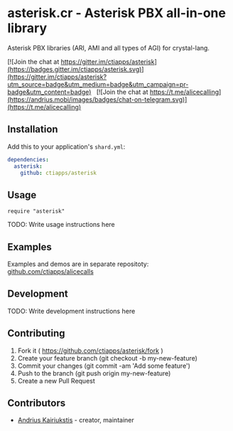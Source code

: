 asterisk.cr - Asterisk PBX all-in-one library
=============================================

Asterisk PBX libraries (ARI, AMI and all types of AGI) for crystal-lang.

[![Join the chat at https://gitter.im/ctiapps/asterisk](https://badges.gitter.im/ctiapps/asterisk.svg)](https://gitter.im/ctiapps/asterisk?utm_source=badge&utm_medium=badge&utm_campaign=pr-badge&utm_content=badge)
&nbsp;
[![Join the chat at https://t.me/alicecalling](https://andrius.mobi/images/badges/chat-on-telegram.svg)](https://t.me/alicecalling)

## Installation

Add this to your application's `shard.yml`:

```yaml
dependencies:
  asterisk:
    github: ctiapps/asterisk
```

## Usage

```crystal
require "asterisk"
```

TODO: Write usage instructions here

## Examples

Examples and demos are in separate repositoty: [github.com/ctiapps/alicecalls](//github.com/ctiapps/alicecalls)

## Development

TODO: Write development instructions here

## Contributing

1. Fork it ( https://github.com/ctiapps/asterisk/fork )
2. Create your feature branch (git checkout -b my-new-feature)
3. Commit your changes (git commit -am 'Add some feature')
4. Push to the branch (git push origin my-new-feature)
5. Create a new Pull Request

## Contributors

- [Andrius Kairiukstis](https://github.com/andrius) - creator, maintainer
